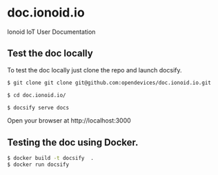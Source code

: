 
# doc.ionoid.io
Ionoid IoT User Documentation


## Test the doc locally 
To test the doc locally just clone the repo and launch docsify.

```bash 
$ git clone git clone git@github.com:opendevices/doc.ionoid.io.git

$ cd doc.ionoid.io/

$ docsify serve docs
```

Open your browser at http://localhost:3000

## Testing the doc using Docker.


```bash
$ docker build -t docsify  .
$ docker run docsify
```


